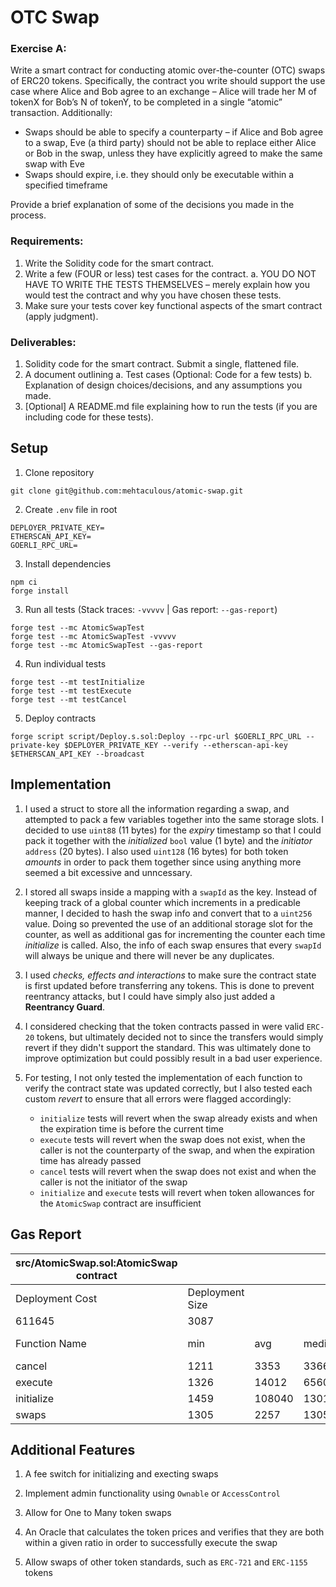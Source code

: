 # OTC Swap

### Exercise A:

Write a smart contract for conducting atomic over-the-counter (OTC) swaps of ERC20 tokens. Specifically, the contract you write should support the use case where Alice and Bob agree to an exchange – Alice will trade her M of tokenX for Bob’s N of tokenY, to be completed in a single “atomic” transaction. Additionally:

- Swaps should be able to specify a counterparty – if Alice and Bob agree to a swap, Eve (a third party) should not be able to replace either Alice or Bob in the swap, unless they have explicitly agreed to make the same swap with Eve
- Swaps should expire, i.e. they should only be executable within a specified timeframe

Provide a brief explanation of some of the decisions you made in the process.

### Requirements:

1. Write the Solidity code for the smart contract.
2. Write a few (FOUR or less) test cases for the contract.
   a. YOU DO NOT HAVE TO WRITE THE TESTS THEMSELVES – merely explain how you would test the contract and why you have chosen these tests.
3. Make sure your tests cover key functional aspects of the smart contract (apply judgment).

### Deliverables:

1. Solidity code for the smart contract. Submit a single, flattened file.
2. A document outlining
   a. Test cases (Optional: Code for a few tests)
   b. Explanation of design choices/decisions, and any assumptions you made.
3. [Optional] A README.md file explaining how to run the tests (if you are including code for these tests).

## Setup

1. Clone repository

```
git clone git@github.com:mehtaculous/atomic-swap.git
```

2. Create `.env` file in root

```
DEPLOYER_PRIVATE_KEY=
ETHERSCAN_API_KEY=
GOERLI_RPC_URL=
```

3. Install dependencies

```
npm ci
forge install
```

3. Run all tests (Stack traces: `-vvvvv` | Gas report: `--gas-report`)

```
forge test --mc AtomicSwapTest
forge test --mc AtomicSwapTest -vvvvv
forge test --mc AtomicSwapTest --gas-report
```

4. Run individual tests

```
forge test --mt testInitialize
forge test --mt testExecute
forge test --mt testCancel
```

5. Deploy contracts

```
forge script script/Deploy.s.sol:Deploy --rpc-url $GOERLI_RPC_URL --private-key $DEPLOYER_PRIVATE_KEY --verify --etherscan-api-key $ETHERSCAN_API_KEY --broadcast
```

## Implementation

1. I used a struct to store all the information regarding a swap, and attempted to pack a few variables together into the same storage slots. I decided to use `uint88` (11 bytes) for the _expiry_ timestamp so that I could pack it together with the _initialized_ `bool` value (1 byte) and the _initiator_ `address` (20 bytes). I also used `uint128` (16 bytes) for both token _amounts_ in order to pack them together since using anything more seemed a bit excessive and unncessary.

2. I stored all swaps inside a mapping with a `swapId` as the key. Instead of keeping track of a global counter which increments in a predicable manner, I decided to hash the swap info and convert that to a `uint256` value. Doing so prevented the use of an additional storage slot for the counter, as well as additional gas for incrementing the counter each time _initialize_ is called. Also, the info of each swap ensures that every `swapId` will always be unique and there will never be any duplicates.

3. I used _checks, effects and interactions_ to make sure the contract state is first updated before transferring any tokens. This is done to prevent reentrancy attacks, but I could have simply also just added a **Reentrancy Guard**.

4. I considered checking that the token contracts passed in were valid `ERC-20` tokens, but ultimately decided not to since the transfers would simply revert if they didn't support the standard. This was ultimately done to improve optimization but could possibly result in a bad user experience.

5. For testing, I not only tested the implementation of each function to verify the contract state was updated correctly, but I also tested each custom _revert_ to ensure that all errors were flagged accordingly:
   - `initialize` tests will revert when the swap already exists and when the expiration time is before the current time
   - `execute` tests will revert when the swap does not exist, when the caller is not the counterparty of the swap, and when the expiration time has already passed
   - `cancel` tests will revert when the swap does not exist and when the caller is not the initiator of the swap
   - `initialize` and `execute` tests will revert when token allowances for the `AtomicSwap` contract are insufficient

## Gas Report

| src/AtomicSwap.sol:AtomicSwap contract |                 |        |        |        |         |
| -------------------------------------- | --------------- | ------ | ------ | ------ | ------- |
| Deployment Cost                        | Deployment Size |        |        |        |         |
| 611645                                 | 3087            |        |        |        |         |
| Function Name                          | min             | avg    | median | max    | # calls |
| cancel                                 | 1211            | 3353   | 3366   | 5472   | 4       |
| execute                                | 1326            | 14012  | 6560   | 49526  | 5       |
| initialize                             | 1459            | 108040 | 130191 | 130191 | 12      |
| swaps                                  | 1305            | 2257   | 1305   | 11305  | 42      |

## Additional Features

1. A fee switch for initializing and execting swaps

2. Implement admin functionality using `Ownable` or `AccessControl`

3. Allow for One to Many token swaps

4. An Oracle that calculates the token prices and verifies that they are both within a given ratio in order to successfully execute the swap

5. Allow swaps of other token standards, such as `ERC-721` and `ERC-1155` tokens

